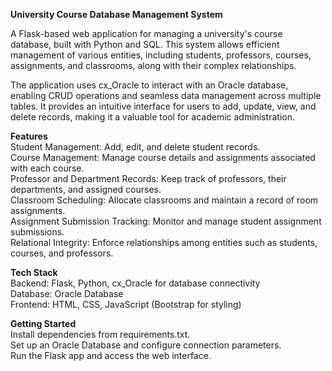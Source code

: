 **University Course Database Management System**  
  
A Flask-based web application for managing a university's course database, built with Python and SQL. This system allows efficient management of various entities, including students, professors, courses, assignments, and classrooms, along with their complex relationships.

The application uses cx_Oracle to interact with an Oracle database, enabling CRUD operations and seamless data management across multiple tables. It provides an intuitive interface for users to add, update, view, and delete records, making it a valuable tool for academic administration.

**Features**  
Student Management: Add, edit, and delete student records.  
Course Management: Manage course details and assignments associated with each course.  
Professor and Department Records: Keep track of professors, their departments, and assigned courses.  
Classroom Scheduling: Allocate classrooms and maintain a record of room assignments.  
Assignment Submission Tracking: Monitor and manage student assignment submissions.  
Relational Integrity: Enforce relationships among entities such as students, courses, and professors.  
  
**Tech Stack**  
Backend: Flask, Python, cx_Oracle for database connectivity  
Database: Oracle Database  
Frontend: HTML, CSS, JavaScript (Bootstrap for styling)  
  
**Getting Started**  
Install dependencies from requirements.txt.  
Set up an Oracle Database and configure connection parameters.  
Run the Flask app and access the web interface.  
